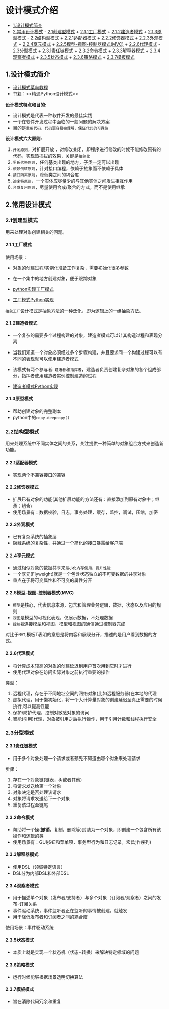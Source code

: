 # 设计模式介绍

<!-- vim-markdown-toc Marked -->

* [1.设计模式简介](#1.设计模式简介)
* [2.常用设计模式](#2.常用设计模式)
        - [2.1创建型模式](#2.1创建型模式)
                + [2.1.1工厂模式](#2.1.1工厂模式)
                + [2.1.2建造者模式](#2.1.2建造者模式)
                + [2.1.3原型模式](#2.1.3原型模式)
        - [2.2结构型模式](#2.2结构型模式)
                + [2.2.1适配器模式](#2.2.1适配器模式)
                + [2.2.2修饰器模式](#2.2.2修饰器模式)
                + [2.2.3外观模式](#2.2.3外观模式)
                + [2.2.4享元模式](#2.2.4享元模式)
                + [2.2.5模型-视图-控制器模式(MVC)](#2.2.5模型-视图-控制器模式(mvc))
                + [2.2.6代理模式](#2.2.6代理模式)
        - [2.3分型模式](#2.3分型模式)
                + [2.3.1责任链模式](#2.3.1责任链模式)
                + [2.3.2命令模式](#2.3.2命令模式)
                + [2.3.3解释器模式](#2.3.3解释器模式)
                + [2.3.4观察者模式](#2.3.4观察者模式)
                + [2.3.5状态模式](#2.3.5状态模式)
                + [2.3.6策略模式](#2.3.6策略模式)
                + [2.3.7模板模式](#2.3.7模板模式)

<!-- vim-markdown-toc -->

## 1.设计模式简介

- [设计模式菜鸟教程](https://www.runoob.com/design-pattern/design-pattern-intro.html)
- 书籍：<<精通Python设计模式>>

**设计模式特点和目的:**

- 设计模式是代表一种软件开发的最佳实践
- 一个在软件开发过程中面临的一般问题的解决方案
- 目的是`重用代码，代码更容易被理解，保证代码的可靠性`

**设计模式六大原则:**

1. `开闭原则`，对扩展开放 ，对修改关闭，即程序进行修改的时候不能修改原有的代码，实现热插拔的效果，关键是`抽象化`
2. `里氏代换原则`，任何基类出现的地方，子类一定可以出现
3. `依赖倒转原则`，针对接口编程，依赖于抽象而不依赖于具体
4. `接口隔离原则`，降低类之间的耦合度
5. `迪米特原则`，一个实体应尽量少的与其他实体之间发生相互作用
6. `合成复用原则`，尽量使用合成/聚合的方式，而不是使用继承

## 2.常用设计模式

### 2.1创建型模式

用来处理对象创建相关的问题。

#### 2.1.1工厂模式

使用场景：

- 对象的创建过程/实例化准备工作复杂，需要初始化很多参数
- 在一个集中的地方创建对象，便于跟踪对象

- [python实现工厂模式](https://www.cnblogs.com/llbky/p/11322246.html)
- [工厂模式Python实现](./design_patterns/factory_pattern.py)

`抽象工厂`设计模式是抽象方法的一种泛化，即为逻辑上的一组抽象方法。

#### 2.1.2建造者模式

- 一个复杂的需要多个过程构建的对象，建造者模式可以让其构造过程和表现分离
- 当我们知道一个对象必须经过多个步骤构建，并且要求同一个构建过程可以有不同的表现就可以使用建造者模式
- 该模式有两个参与者: `建造者`和`指挥者`，建造者负责创建复杂对象的各个组成部分，指挥者使用建造者实例控制建造的过程

- [建造者模式Python实现](./design_patterns/builder_pattern.py)

#### 2.1.3原型模式

- 帮助创建对象的完整副本
- python中的`copy.deepcopy()`

### 2.2结构型模式

用来处理系统中不同实体之间的关系，关注提供一种简单的对象组合方式来创造新功能。

#### 2.2.1适配器模式

- 实现两个不兼容接口的兼容

#### 2.2.2修饰器模式

- 扩展已有对象的功能(其他扩展功能的方法还有：直接添加到原有对象中；继承；组合)
- 使用场景有：数据校验，日志，事务处理，缓存，监控，调试，压缩，加密

#### 2.2.3外观模式

- 已有复杂系统的抽象层
- 隐藏系统的复杂性，并通过一个简化的接口暴露给客户端

#### 2.2.4享元模式

- 通过相似对象的数据共享来`最小化内存使用，提升性能`
- 一个享元(Flyweight)就是一个包含状态独立的不可变数据的共享对象
- 重点在于将可变属性和不可变的属性分开

#### 2.2.5模型-视图-控制器模式(MVC)

- `模型`是核心，代表信息本源，包含和管理业务逻辑，数据，状态以及应用的规则
- `视图`是模型的可视化表现，仅展示数据，不处理数据
- `控制器`连接模型和视图，模型和视图的通信通过控制器完成

对比于`MVT`,模板T表明的意思是将内容和展现分开，描述的是用户看到数据的方式。

#### 2.2.6代理模式

- 将计算成本较高的对象的创建延迟到用户首次用到它时才进行
- 使用代理对象在访问实际对象之前执行重要的操作

类型：

1. 远程代理，存在于不同地址空间的网络对象(比如远程服务器)在本地的代理
2. 虚拟代理，用于懒初始化，将一个大计算量对象的创建延迟至真正需要的时候执行,可以提高性能
3. 保护/防护代理，控制对敏感对象的访问
4. 智能(引用)代理，对象被引用之后执行操作，用于引用计数和线程执行安全

### 2.3分型模式

#### 2.3.1责任链模式

- 用于多个对象处理一个请求或者预先不知道由哪个对象来处理请求

步骤：

1. 存在一个对象链(链表，树或者其他)
2. 将请求发送给第一个对象
3. 对象决定是否处理该请求
4. 对象将请求发送给下一个对象
5. 重复该过程至链尾

#### 2.3.2命令模式

- 帮助将一个操(**撤销**，复制，删除等)封装为一个对象，即创建一个包含所有该操作和逻辑的类
- 使用场景有：GUI按钮和菜单项，事务型行为和日志记录，宏(动作序列)

#### 2.3.3解释器模式

- 使用DSL（领域特定语言）
- DSL分为内部DSL和外部DSL

#### 2.3.4观察者模式

- 用于描述单个对象（发布者/支持者）与多个对象（订阅者/观察者）之间的发布-订阅关系
- 事件驱动系统，事件监听者正在监听的事情被创建，就触发
- 用于降低发布者和订阅者之间的耦合度

使用场景：事件驱动系统

#### 2.3.5状态模式

- 本质上就是实现一个状态机（状态+转换）来解决特定领域的问题

#### 2.3.6策略模式

- 运行时候能够根据场景透明切换算法

#### 2.3.7模板模式

- 旨在消除代码冗余和重复
